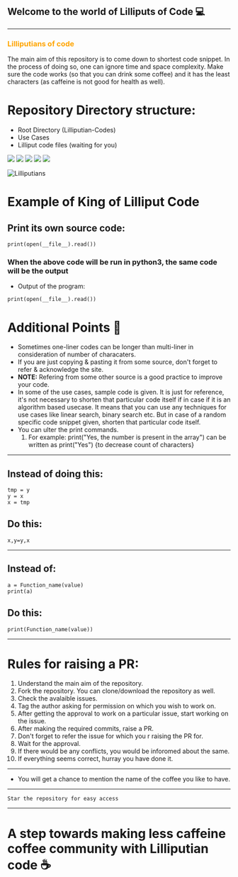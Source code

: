 ## Welcome to the world of Lilliputs of Code :computer:

<hr size="2px">

### <span style="color: orange">Lilliputians of code </span>

The main aim of this repository is to come down to shortest code snippet. In the process of doing so, one can ignore time and space 
complexity. Make sure the code works (so that you can drink some coffee) and it has the least characters (as caffeine is not good for 
health as well).


# Repository Directory structure:

-  Root Directory (Lilliputian-Codes) 
-  Use Cases
-  Lilliput code files (waiting for you) 

![](https://img.shields.io/badge/Lilliputians-Thats%20me-orange)
![](https://img.shields.io/badge/Code%20-Shortest-green)
![](https://img.shields.io/badge/Language-Your%20Wish-red)
![](https://img.shields.io/badge/Less%20Caffeine-Yeahh-yellow)
![](https://img.shields.io/badge/Coffee%20Code-Contribute-blue)

![Lilliputians](http://www.hotel-r.net/im/hotel/it/lilliput-10.jpg)


# Example of King of Lilliput Code

## Print its own source code:
```
print(open(__file__).read()) 
```
### When the above code will be run in python3, the same code will be the output

- Output of the program: 

```
print(open(__file__).read()) 
```

# Additional Points  :memo:
- Sometimes one-liner codes can be longer than multi-liner in consideration of number of characaters.
- If you are just copying & pasting it from some source, don't forget to refer & acknowledge the site.
- <b>NOTE:</b> Refering from some other source is a good practice to improve your code. 
- In some of the use cases, sample code is given. It is just for reference, it's not necessary to shorten that particular code itself if   in case if it is an algorithm based usecase. It means that you can use any techniques for use cases like linear search, binary search   etc. But in case of a random specific code snippet given, shorten that particular code itself.
- You can ulter the print commands.
  1) For example: print("Yes, the number is present in the array") can be written as print("Yes") {to decrease count of characters} 

-----------------------------------------------------------------------------------------------------------------------------------


## Instead of doing this:
```
tmp = y
y = x
x = tmp
```
## Do this:
```
x,y=y,x
```

-----------------------------------------------------------------------------------------------------------------------------------

## Instead of:
```
a = Function_name(value)
print(a)
```
## Do this:
```
print(Function_name(value))
```

-----------------------------------------------------------------------------------------------------------------------------------


# Rules for raising a PR:

1) Understand the main aim of the repository.
2) Fork the repository. You can clone/download the repository as well.
3) Check the avalaible issues.
4) Tag the author asking for permission on which you wish to work on.
5) After getting the approval to work on a particular issue, start working on the issue.
6) After making the required commits, raise a PR.
7) Don't forget to refer the issue for which you r raising the PR for.
8) Wait for the approval.
9) If there would be any conflicts, you would be inforomed about the same.
10) If everything seems correct, hurray you have done it.

-----------------------------------------------------------------------------------------------------------------------------------

- You will get a chance to mention the name of the coffee you like to have. 

-----------------------------------------------------------------------------------------------------------------------------------
```
Star the repository for easy access
```
-----------------------------------------------------------------------------------------------------------------------------------

# A step towards making less caffeine coffee community with Lilliputian code :coffee:
